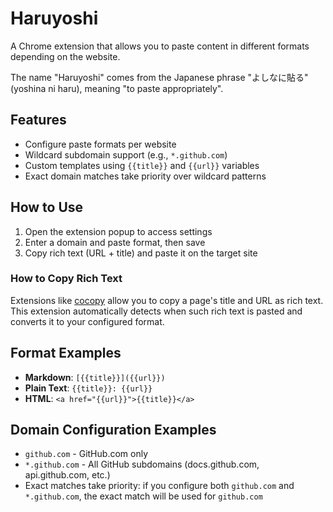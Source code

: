 # Haruyoshi

A Chrome extension that allows you to paste content in different formats depending on the website.

The name "Haruyoshi" comes from the Japanese phrase "よしなに貼る" (yoshina ni haru), meaning "to paste appropriately".

## Features

- Configure paste formats per website
- Wildcard subdomain support (e.g., `*.github.com`)
- Custom templates using `{{title}}` and `{{url}}` variables
- Exact domain matches take priority over wildcard patterns

## How to Use

1. Open the extension popup to access settings
2. Enter a domain and paste format, then save
3. Copy rich text (URL + title) and paste it on the target site

### How to Copy Rich Text

Extensions like [cocopy](https://github.com/pokutuna/chrome-cocopy) allow you to copy a page's title and URL as rich text. This extension automatically detects when such rich text is pasted and converts it to your configured format.

## Format Examples

- **Markdown**: `[{{title}}]({{url}})`
- **Plain Text**: `{{title}}: {{url}}`
- **HTML**: `<a href="{{url}}">{{title}}</a>`

## Domain Configuration Examples

- `github.com` - GitHub.com only
- `*.github.com` - All GitHub subdomains (docs.github.com, api.github.com, etc.)
- Exact matches take priority: if you configure both `github.com` and `*.github.com`, the exact match will be used for `github.com`
